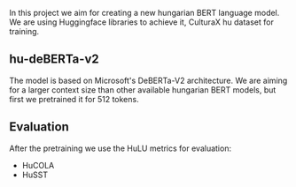 In this project we aim for creating a new hungarian BERT language model. We are using Huggingface libraries to achieve it, CulturaX hu dataset for training.

## hu-deBERTa-v2
The model is based on Microsoft's DeBERTa-V2 architecture. We are aiming for a larger context size than other available hungarian BERT models, but first we pretrained it for 512 tokens.

## Evaluation
After the pretraining we use the HuLU metrics for evaluation:
- HuCOLA
- HuSST